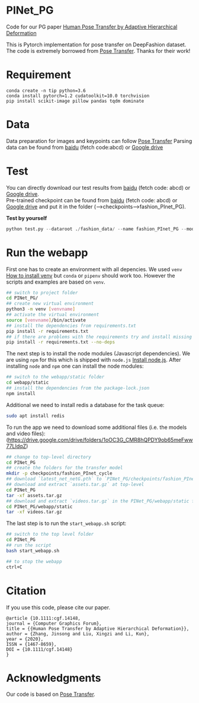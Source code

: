 # PINet_PG
Code for our PG paper [Human Pose Transfer by Adaptive Hierarchical Deformation](http://cic.tju.edu.cn/faculty/likun/pg2020.pdf)

This is Pytorch implementation for pose transfer on DeepFashion dataset. The code is extremely borrowed from [Pose Transfer](https://github.com/tengteng95/Pose-Transfer). Thanks for their work!

# Requirement
```
conda create -n tip python=3.6
conda install pytorch=1.2 cudatoolkit=10.0 torchvision
pip install scikit-image pillow pandas tqdm dominate 
```



# Data

Data preparation for images and keypoints can follow [Pose Transfer](https://github.com/tengteng95/Pose-Transfer)
Parsing data can be found from [baidu](https://pan.baidu.com/s/1Ic8sIY-eYhGnIoZdDlhgxA) (fetch code:abcd) or [Google drive](https://drive.google.com/file/d/1xwm5cOrj2LSAp8H1wA4_YqK32pCtnXir/view?usp=sharing)

# Test
You can directly download our test results from [baidu](https://pan.baidu.com/s/15tcKgRV12NGByIrr4qoqDw) (fetch code: abcd) or [Google drive](https://drive.google.com/file/d/1r8ebcw3IW7-3AKGkJtcW03ckMVWeAYGZ/view?usp=sharing).<br>
Pre-trained checkpoint can be found from [baidu](https://pan.baidu.com/s/1Orvpt42lV-R2uzI-10q3_A) (fetch code: abcd) or [Google drive](https://drive.google.com/file/d/1xwm5cOrj2LSAp8H1wA4_YqK32pCtnXir/view?usp=sharing) and put it in the folder (-->checkpoints-->fashion_PInet_PG).

**Test by yourself** <br>

```python
python test.py --dataroot ./fashion_data/ --name fashion_PInet_PG --model PInet --phase test --dataset_mode keypoint --norm instance --batchSize 1 --resize_or_crop no --gpu_ids 0 --BP_input_nc 18 --no_flip --which_model_netG PInet --checkpoints_dir ./checkpoints --pairLst ./fashion_data/fasion-resize-pairs-test.csv --which_epoch latest --results_dir ./results
```

# Run the webapp
First one has to create an environment with all depencies.
We used `venv` [How to install venv](https://packaging.python.org/guides/installing-using-pip-and-virtual-environments/#installing-virtualenv) but `conda` or `pipenv` should work too. However the scripts and examples are based on `venv`.
```bash
## switch to project folder
cd PINet_PG/
## create new virtual environment
python3 -m venv [venvname]
## activate the virtual environment
source [venvname]/bin/activate
## install the dependencies from requirements.txt
pip install -r requirements.txt
## if there are problems with the requirements try and install missing depencies manually
pip install -r requirements.txt --no-deps
```

The next step is to install the node modules (Javascript dependencies). We are using `npm` for this which is shipped with `node.js` [Install node.js](https://nodejs.org/en/).
After installing `node` and `npm` one can install the node modules:
```bash
## switch to the webapp/static folder
cd webapp/static
## install the dependencies from the package-lock.json
npm install
```

Additional we need to install redis a database for the task queue:
```bash
sudo apt install redis
```

To run the app we need to download some additional files (i.e. the models and video files):
(https://drive.google.com/drive/folders/1oOC3G_CMR8hQPDY9ob65meFww77LIdqZ)
```bash
## change to top-level directory
cd PINet_PG
## create the folders for the transfer model
mkdir -p checkpoints/fashion_PInet_cycle
## download `latest_net_netG.pth` to `PINet_PG/checkpoints/fashion_PInet_cycle
## download and extract `assets.tar.gz` at top-level
cd PINet_PG
tar -xf assets.tar.gz
## download and extract `videos.tar.gz` in the PINet_PG/webapp/static folder
cd PINet_PG/webapp/static
tar -xf videos.tar.gz
```

The last step is to run the `start_webapp.sh` script:
```bash
## switch to the top level folder
cd PINet_PG
## run the script
bash start_webapp.sh

## to stop the webapp
ctrl+C
```



# Citation

If you use this code, please cite our paper.

```
@article {10.1111:cgf.14148,
journal = {Computer Graphics Forum},
title = {{Human Pose Transfer by Adaptive Hierarchical Deformation}},
author = {Zhang, Jinsong and Liu, Xingzi and Li, Kun},
year = {2020},
ISSN = {1467-8659},
DOI = {10.1111/cgf.14148}
}
```



# Acknowledgments

Our code is based on [Pose Transfer](https://github.com/tengteng95/Pose-Transfer).

